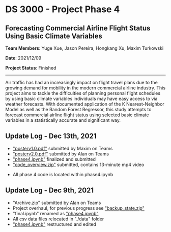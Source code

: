 # DS 3000 - Project Phase 4

## Forecasting Commercial Airline Flight Status Using Basic Climate Variables

**Team Members**: Yuge Xue, Jason Pereira, Hongkang Xu, Maxim Turkowski

**Date**: 2021/12/09

**Project Status**: Finished

---

Air traffic has had an increasingly impact on flight travel plans due to the growing demand for mobility in the modern commercial airline industry. This project aims to tackle the difficulties of planning personal flight schedules by using basic climate variables individuals may have easy access to via weather forecasts. With documented application of the K Nearest-Neighbor Model as well as the Random Forest Regressor, this study attempts to forecast commercial airline flight status using selected basic climate variables in a statistically accurate and significant way.

## Update Log - Dec 13th, 2021
- ["posterv1.0.pdf"](posterv1.0.pdf) submitted by Maxim on Teams
- ["posterv2.0.pdf"](posterv2.0.pdf) submitted by Alan on Teams
- ["phase4.ipynb"](phase4.ipynb) finalized and submitted
- ["code_overview.zip"](code_overview.zip) submitted, contains 13-minute mp4 video

* All phase 4 code is located within phase4.ipynb

## Update Log - Dec 9th, 2021
- "Archive.zip" submitted by Alan on Teams 
- Project overhaul, for previous progress see ["backup_state.zip"](backup_state.zip)
- "final.ipynb" renamed as ["phase4.ipynb"](phase4.ipynb)
- All csv data files relocated in "./data" folder
- ["phase4.ipynb"](phase4.ipynb) restructured and edited